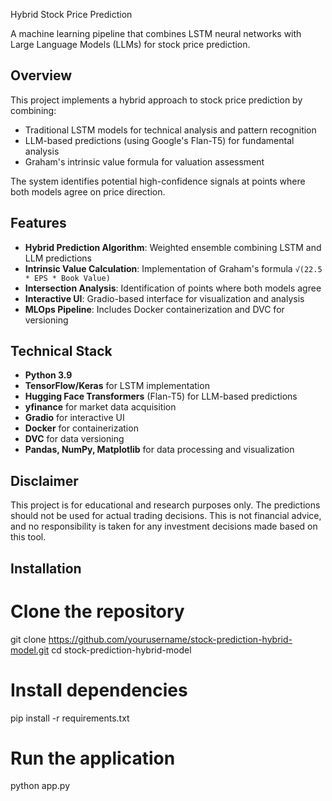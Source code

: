 Hybrid Stock Price Prediction

A machine learning pipeline that combines LSTM neural networks with Large Language Models (LLMs) for stock price prediction.

## Overview

This project implements a hybrid approach to stock price prediction by combining:
- Traditional LSTM models for technical analysis and pattern recognition
- LLM-based predictions (using Google's Flan-T5) for fundamental analysis
- Graham's intrinsic value formula for valuation assessment

The system identifies potential high-confidence signals at points where both models agree on price direction.

## Features

- **Hybrid Prediction Algorithm**: Weighted ensemble combining LSTM and LLM predictions
- **Intrinsic Value Calculation**: Implementation of Graham's formula `√(22.5 * EPS * Book Value)`
- **Intersection Analysis**: Identification of points where both models agree
- **Interactive UI**: Gradio-based interface for visualization and analysis
- **MLOps Pipeline**: Includes Docker containerization and DVC for versioning

## Technical Stack

- **Python 3.9**
- **TensorFlow/Keras** for LSTM implementation
- **Hugging Face Transformers** (Flan-T5) for LLM-based predictions
- **yfinance** for market data acquisition
- **Gradio** for interactive UI
- **Docker** for containerization
- **DVC** for data versioning
- **Pandas, NumPy, Matplotlib** for data processing and visualization

## Disclaimer

This project is for educational and research purposes only. The predictions should not be used for actual trading decisions. This is not financial advice, and no responsibility is taken for any investment decisions made based on this tool.

## Installation

# Clone the repository
git clone https://github.com/yourusername/stock-prediction-hybrid-model.git
cd stock-prediction-hybrid-model

# Install dependencies
pip install -r requirements.txt

# Run the application
python app.py
